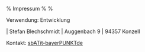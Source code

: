 % Impressum
%
%

Verwendung: Entwicklung

| Stefan Blechschmidt
| Auggenbach 9
| 94357 Konzell

Kontakt: [sbATit-bayerPUNKTde](mailto:sb@it-bayer.de)

